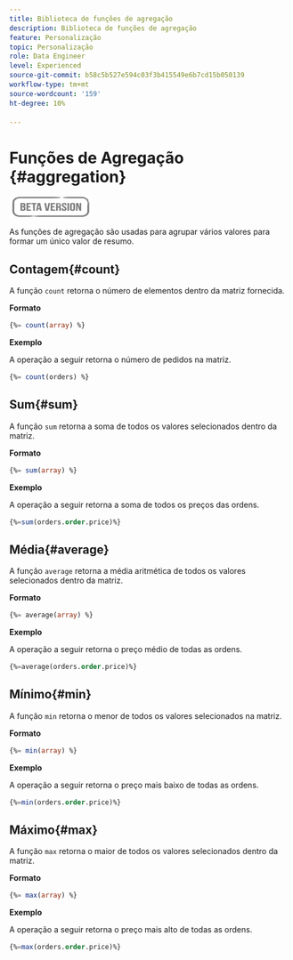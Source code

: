 ```yaml
---
title: Biblioteca de funções de agregação
description: Biblioteca de funções de agregação
feature: Personalização
topic: Personalização
role: Data Engineer
level: Experienced
source-git-commit: b58c5b527e594c03f3b415549e6b7cd15b050139
workflow-type: tm+mt
source-wordcount: '159'
ht-degree: 10%

---
```


# Funções de Agregação {#aggregation}

![](../../assets/do-not-localize/badge.png)

As funções de agregação são usadas para agrupar vários valores para formar um único valor de resumo.

## Contagem{#count}

A função `count` retorna o número de elementos dentro da matriz fornecida.

**Formato**

```sql
{%= count(array) %}
```

**Exemplo**

A operação a seguir retorna o número de pedidos na matriz.

```sql
{%= count(orders) %}
```

## Sum{#sum}

A função `sum` retorna a soma de todos os valores selecionados dentro da matriz.

**Formato**

```sql
{%= sum(array) %}
```

**Exemplo**

A operação a seguir retorna a soma de todos os preços das ordens.

```sql
{%=sum(orders.order.price)%}
```

## Média{#average}

A função `average` retorna a média aritmética de todos os valores selecionados dentro da matriz.

**Formato**

```sql
{%= average(array) %}
```

**Exemplo**

A operação a seguir retorna o preço médio de todas as ordens.

```sql
{%=average(orders.order.price)%}
```

## Mínimo{#min}

A função `min` retorna o menor de todos os valores selecionados na matriz.

**Formato**

```sql
{%= min(array) %}
```

**Exemplo**

A operação a seguir retorna o preço mais baixo de todas as ordens.

```sql
{%=min(orders.order.price)%}
```

## Máximo{#max}

A função `max` retorna o maior de todos os valores selecionados dentro da matriz.

**Formato**

```sql
{%= max(array) %}
```

**Exemplo**

A operação a seguir retorna o preço mais alto de todas as ordens.

```sql
{%=max(orders.order.price)%}
```
